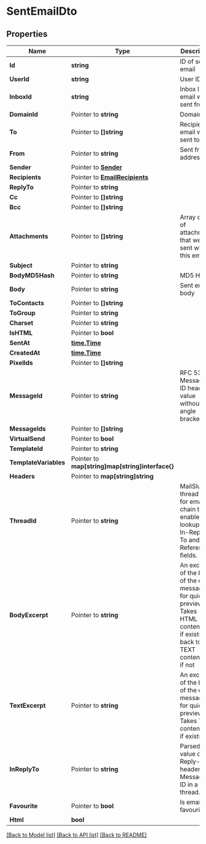 # SentEmailDto

## Properties

Name | Type | Description | Notes
------------ | ------------- | ------------- | -------------
**Id** | **string** | ID of sent email | 
**UserId** | **string** | User ID | 
**InboxId** | **string** | Inbox ID email was sent from | 
**DomainId** | Pointer to **string** | Domain ID | [optional] 
**To** | Pointer to **[]string** | Recipients email was sent to | [optional] 
**From** | Pointer to **string** | Sent from address | [optional] 
**Sender** | Pointer to [**Sender**](Sender) |  | [optional] 
**Recipients** | Pointer to [**EmailRecipients**](EmailRecipients) |  | [optional] 
**ReplyTo** | Pointer to **string** |  | [optional] 
**Cc** | Pointer to **[]string** |  | [optional] 
**Bcc** | Pointer to **[]string** |  | [optional] 
**Attachments** | Pointer to **[]string** | Array of IDs of attachments that were sent with this email | [optional] 
**Subject** | Pointer to **string** |  | [optional] 
**BodyMD5Hash** | Pointer to **string** | MD5 Hash | [optional] 
**Body** | Pointer to **string** | Sent email body | [optional] 
**ToContacts** | Pointer to **[]string** |  | [optional] 
**ToGroup** | Pointer to **string** |  | [optional] 
**Charset** | Pointer to **string** |  | [optional] 
**IsHTML** | Pointer to **bool** |  | [optional] 
**SentAt** | [**time.Time**](time.Time) |  | 
**CreatedAt** | [**time.Time**](time.Time) |  | 
**PixelIds** | Pointer to **[]string** |  | [optional] 
**MessageId** | Pointer to **string** | RFC 5322 Message-ID header value without angle brackets. | [optional] 
**MessageIds** | Pointer to **[]string** |  | [optional] 
**VirtualSend** | Pointer to **bool** |  | [optional] 
**TemplateId** | Pointer to **string** |  | [optional] 
**TemplateVariables** | Pointer to **map[string]map[string]interface{}** |  | [optional] 
**Headers** | Pointer to **map[string]string** |  | [optional] 
**ThreadId** | Pointer to **string** | MailSlurp thread ID for email chain that enables lookup for In-Reply-To and References fields. | [optional] 
**BodyExcerpt** | Pointer to **string** | An excerpt of the body of the email message for quick preview. Takes HTML content part if exists falls back to TEXT content part if not | [optional] 
**TextExcerpt** | Pointer to **string** | An excerpt of the body of the email message for quick preview. Takes TEXT content part if exists | [optional] 
**InReplyTo** | Pointer to **string** | Parsed value of In-Reply-To header. A Message-ID in a thread. | [optional] 
**Favourite** | Pointer to **bool** | Is email favourited | [optional] 
**Html** | **bool** |  | [optional] 

[[Back to Model list]](../README#documentation-for-models) [[Back to API list]](../README#documentation-for-api-endpoints) [[Back to README]](../README)


